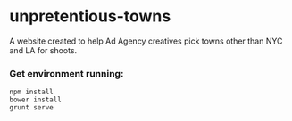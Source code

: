 unpretentious-towns
===================

A website created to help Ad Agency creatives pick towns other than NYC and LA for shoots.

### Get environment running: ###

```
npm install
bower install
grunt serve
```
